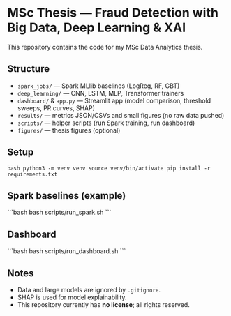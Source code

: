 # MSc Thesis — Fraud Detection with Big Data, Deep Learning & XAI

This repository contains the code for my MSc Data Analytics thesis.

## Structure
- `spark_jobs/` — Spark MLlib baselines (LogReg, RF, GBT)
- `deep_learning/` — CNN, LSTM, MLP, Transformer trainers
- `dashboard/` & `app.py` — Streamlit app (model comparison, threshold sweeps, PR curves, SHAP)
- `results/` — metrics JSON/CSVs and small figures (no raw data pushed)
- `scripts/` — helper scripts (run Spark training, run dashboard)
- `figures/` — thesis figures (optional)

## Setup
`bash
python3 -m venv venv
source venv/bin/activate
pip install -r requirements.txt
`

## Spark baselines (example)
\`\`\`bash
bash scripts/run_spark.sh
\`\`\`

## Dashboard
\`\`\`bash
bash scripts/run_dashboard.sh
\`\`\`

## Notes
- Data and large models are ignored by `.gitignore`.
- SHAP is used for model explainability.
- This repository currently has **no license**; all rights reserved.
